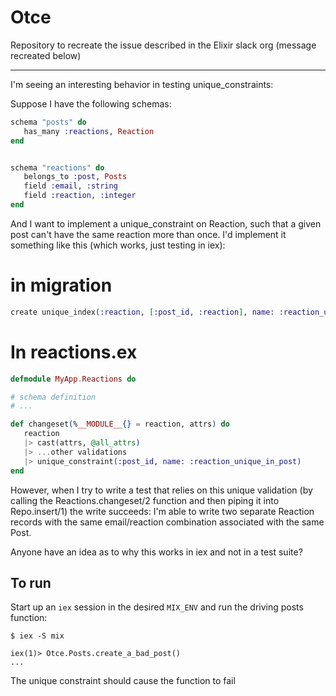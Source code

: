 # Otce

Repository to recreate the issue described in the Elixir slack org (message recreated below)

---

I'm seeing an interesting behavior in testing unique_constraints:

Suppose I have the following schemas:

```elixir
schema "posts" do
   has_many :reactions, Reaction
end


schema "reactions" do
   belongs_to :post, Posts
   field :email, :string
   field :reaction, :integer
end
```

And I want to implement a unique_constraint on Reaction, such that a given post can't have the same reaction more than once. I'd implement it something like this (which works, just testing in iex):

# in migration
```elixir
create unique_index(:reaction, [:post_id, :reaction], name: :reaction_unique_in_post)
```

# In reactions.ex
```elixir
defmodule MyApp.Reactions do

# schema definition
# ...

def changeset(%__MODULE__{} = reaction, attrs) do
   reaction
   |> cast(attrs, @all_attrs)
   |> ...other validations
   |> unique_constraint(:post_id, name: :reaction_unique_in_post)
end
```

However, when I try to write a test that relies on this unique validation (by calling the Reactions.changeset/2 function and then piping it into Repo.insert/1) the write succeeds: I'm able to write two separate Reaction records with the same email/reaction combination associated with the same Post.

Anyone have an idea as to why this works in iex and not in a test suite? 

## To run

Start up an `iex` session in the desired `MIX_ENV` and run the driving posts function:

```
$ iex -S mix

iex(1)> Otce.Posts.create_a_bad_post()
...
```

The unique constraint should cause the function to fail